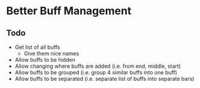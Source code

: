 # Better Buff Management

## Todo
- Get list of all buffs
    - Give them nice names
- Allow buffs to be hidden
- Allow changing where buffs are added (i.e. from end, middle, start)
- Allow buffs to be grouped (i.e. group 4 similar buffs into one buff)
- Allow buffs to be separated (i.e. separate list of buffs into separate bars)